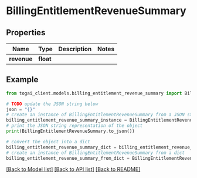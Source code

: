 # BillingEntitlementRevenueSummary


## Properties

Name | Type | Description | Notes
------------ | ------------- | ------------- | -------------
**revenue** | **float** |  | 

## Example

```python
from togai_client.models.billing_entitlement_revenue_summary import BillingEntitlementRevenueSummary

# TODO update the JSON string below
json = "{}"
# create an instance of BillingEntitlementRevenueSummary from a JSON string
billing_entitlement_revenue_summary_instance = BillingEntitlementRevenueSummary.from_json(json)
# print the JSON string representation of the object
print(BillingEntitlementRevenueSummary.to_json())

# convert the object into a dict
billing_entitlement_revenue_summary_dict = billing_entitlement_revenue_summary_instance.to_dict()
# create an instance of BillingEntitlementRevenueSummary from a dict
billing_entitlement_revenue_summary_from_dict = BillingEntitlementRevenueSummary.from_dict(billing_entitlement_revenue_summary_dict)
```
[[Back to Model list]](../README.md#documentation-for-models) [[Back to API list]](../README.md#documentation-for-api-endpoints) [[Back to README]](../README.md)


